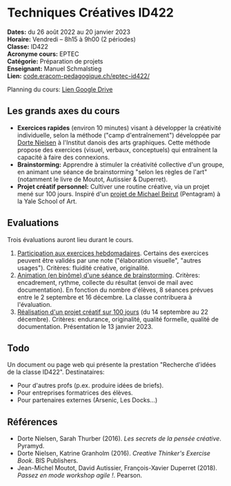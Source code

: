 # Techniques Créatives ID422

**Dates:** du 26 août 2022 au 20 janvier 2023  
**Horaire:** Vendredi – 8h15 à 9h00 (2 périodes)  
**Classe:** ID422  
**Acronyme cours:** EPTEC  
**Catégorie:** Préparation de projets  
**Enseignant:** Manuel Schmalstieg  
**Lien:** [code.eracom-pedagogique.ch/eptec-id422/](https://code.eracom-pedagogique.ch/eptec-id422/)

Planning du cours: [Lien Google Drive](https://docs.google.com/spreadsheets/d/1mg5jHjgy4jUX91HR-OXavUNMV0SPCRml7QySmD5yuYY/edit?usp=sharing)

## Les grands axes du cours

- **Exercices rapides** (environ 10 minutes) visant à développer la créativité individuelle, selon la méthode ("camp d'entraînement") développée par [Dorte Nielsen](https://www.creativethinker.com/) à l'Institut danois des arts graphiques. Cette méthode propose des exercices (visuel, verbaux, conceptuels) qui entraînent la capacité à faire des connexions.
- **Brainstorming:** Apprendre à stimuler la créativité collective d'un groupe, en animant une séance de brainstorming "selon les règles de l'art" (notamment le livre de Moutot, Autissier & Duperret).
- **Projet créatif personnel:** Cultiver une routine créative, via un projet mené sur 100 jours. Inspiré d'un [projet de Michael Beirut](https://designbriefs.ch/100-day-project/) (Pentagram) à la Yale School of Art.

## Evaluations

Trois évaluations auront lieu durant le cours.

1. [Participation aux exercices hebdomadaires](eval-exercice.html). Certains des exercices peuvent être validés par une note ("élaboration visuelle", "autres usages"). Critères: fluidité créative, originalité.
2. [Animation (en binôme) d'une séance de brainstorming](animation-brainstorming.html). Critères: encadrement, rythme, collecte du résultat (envoi de mail avec documentation). En fonction du nombre d'élèves, 8 séances prévues entre le 2 septembre et 16 décembre. La classe contribuera à l'évaluation.
3. [Réalisation d'un projet créatif sur 100 jours](projet-100-jours.html) (du 14 septembre au 22 décembre). Critères: endurance, originalité, qualité formelle, qualité de documentation. Présentation le 13 janvier 2023.

## Todo 

Un document ou page web qui présente la prestation "Recherche d'idées de la classe ID422". Destinataires:

- Pour d'autres profs (p.ex. produire idées de briefs).
- Pour entreprises formatrices des élèves.
- Pour partenaires externes (Arsenic, Les Docks...)

## Références

- Dorte Nielsen, Sarah Thurber (2016). *Les secrets de la pensée créative*. Pyramyd.
- Dorte Nielsen, Katrine Granholm (2016). *Creative Thinker's Exercise Book*. BIS Publishers.
- Jean-Michel Moutot, David Autissier, François-Xavier Duperret (2018). *Passez en mode workshop agile !*. Pearson.